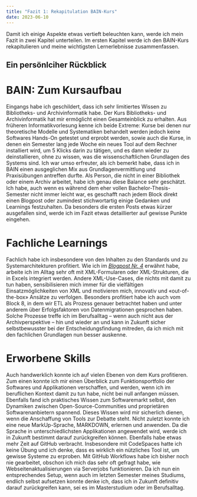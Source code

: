 ```yaml
---
title: "Fazit 1: Rekapitulation BAIN-Kurs"
date: 2023-06-10
---
```


Damit ich einige Aspekte etwas vertieft beleuchten kann, werde ich mein Fazit in zwei Kapitel unterteilen. Im ersten Kapitel werde ich den BAIN-Kurs rekapitulieren und meine wichtigsten Lernerlebnisse zusammenfassen.

## Ein persönlciher Rückblick

# BAIN: Zum Kursaufbau
Eingangs habe ich geschildert, dass ich sehr limitiertes Wissen zu Bibliotheks- und Archivinformatik habe. Der Kurs Bibliotheks- und Archivinformatik hat mir ermöglicht einen Gesamteinblick zu erhalten. Aus früheren Informatikvorlesung kenne ich beide Extreme: Kurse bei denen nur theoretische Modelle und Systematiken behandelt werden jedoch keine Softwares Hands-On getestet und erprobt werden, sowie auch die Kurse, in denen ein Semester lang jede Woche ein neues Tool auf dem Rechner installiert wird, um 5 Klicks darin zu tätigen, und es dann wieder zu deinstallieren, ohne zu wissen, was die wissenschaftlichen Grundlagen des Systems sind. Ich war umso erfreuter, als ich bemerkt habe, dass ich in BAIN einen ausgeglichen Mix aus Grundlagenvermittlung und Praxisübungen antreffen durfte. Als Person, die nicht in einer Bibliothek oder einem Archiv arbeitet, habe ich genau diese Balance sehr geschätzt. Ich habe, auch wenn es während dem eher vollen Bachelor-Thesis-Semester nicht immer leicht war, es geschafft nach jedem Block direkt einen Blogpost oder zumindest stichwortartig einige Gedanken und Learnings festzuhalten. Da besonders die ersten Posts etwas kürzer ausgefallen sind, werde ich im Fazit etwas detaillierter auf gewisse Punkte eingehen. 

# Fachliche Learnings
Fachlich habe ich insbesondere von den Inhalten zu den Standards und zu Systemarchitekturen profitiert. Wie ich im *[Blogpost Nr. 4](https://radejev.github.io/LeTaBu/2023/03/07/block4.html)*  erwähnt habe, arbeite ich im Alltag sehr oft mit XML-Formularen oder XML-Strukturen, die in Excels integriert werden. Andere XML-Use-Cases, die nichts mit damit zu tun haben, sensibilisieren mich immer für die vielfältigen Einsatzmöglichkeiten von XML und motivieren mich, innovativ und «out-of-the-box» Ansätze zu verfolgen. Besonders profitiert habe ich auch vom Block 8, in dem wir ETL als Prozess genauer betrachtet haben und unter anderem über Erfolgsfaktoren von Datenmigrationen gesprochen haben. Solche Prozesse treffe ich im Berufsalltag – wenn auch nicht aus der Archivperspektive –  hin und wieder an und kann in Zukunft sicher selbstbewusster bei der Entscheidungsfindung mitreden, da ich mich mit den fachlichen Grundlagen nun besser auskenne.


# Erworbene Skills
Auch handwerklich konnte ich auf vielen Ebenen von dem Kurs profitieren. Zum einen konnte ich mir einen Überblick zum Funktionsportfolio der Softwares und Applikationen verschaffen, und werden, wenn ich im beruflichen Kontext damit zu tun habe, nicht bei null anfangen müssen. Ebenfalls fand ich praktisches Wissen zum Softwaremarkt selbst, den Dynamiken zwischen Open-Source-Communities und proprietären Softwarenanbietern spannend. Dieses Wissen wird mir sicherlich dienen, wenn die Anschaffung von Tools zur Debatte steht. Nicht zuletzt konnte ich eine neue MarkUp-Sprache, MARKDOWN, erlernen und anwenden. Da die Sprache in unterschiedlichsten Applikationen angewendet wird, werde ich in Zukunft bestimmt darauf zurückgreifen können. Ebenfalls habe etwas mehr Zeit auf GitHub verbracht. Insbesondere mit CodeSpaces hatte ich keine Übung und ich denke, dass es wirklich ein nützliches Tool ist, um gewisse Systeme zu erproben. Mit GitHub Workflows habe ich bisher noch nie gearbeitet, obschon ich mich das sehr oft gefragt habe, wie Webseitenaktualisierungen via Serverjobs funktionieren. Da ich nun ein entsprechendes Setup, wenn auch im letzten Semester meines Studiums, endlich selbst aufsetzen konnte denke ich, dass ich in Zukunft definitiv darauf zurückgreifen kann, sei es im Masterstudium oder im Berufsalltag.






 

